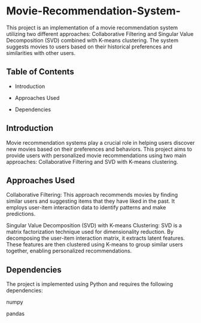 # Movie-Recommendation-System-
This project is an implementation of a movie recommendation system utilizing two different approaches: Collaborative Filtering and Singular Value Decomposition (SVD) combined with K-means clustering. The system suggests movies to users based on their historical preferences and similarities with other users.

## Table of Contents
- Introduction

- Approaches Used

- Dependencies

## Introduction
Movie recommendation systems play a crucial role in helping users discover new movies based on their preferences and behaviors. This project aims to provide users with personalized movie recommendations using two main approaches: Collaborative Filtering and SVD with K-means clustering.

## Approaches Used
Collaborative Filtering: This approach recommends movies by finding similar users and suggesting items that they have liked in the past. It employs user-item interaction data to identify patterns and make predictions.

Singular Value Decomposition (SVD) with K-means Clustering: SVD is a matrix factorization technique used for dimensionality reduction. By decomposing the user-item interaction matrix, it extracts latent features. These features are then clustered using K-means to group similar users together, enabling personalized recommendations.

## Dependencies
The project is implemented using Python and requires the following dependencies:

numpy

pandas
